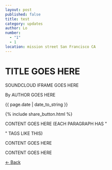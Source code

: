 ```yaml
---
layout: post
published: false
title: test
category: updates
author: Lo
number: 
  - "1"
  - 1
location: mission street San Francisco CA
---
```


<div class="post-image" style="background-image:url('/images/stories/angela-story-bookbindery.jpeg');">
<h1 class="post-title">TITLE GOES HERE</h1>
</div>
 
SOUNDCLOUD IFRAME GOES HERE
 
<p class="author"> By AUTHOR GOES HERE </p>
<p class="meta">{{ page.date | date_to_string }}</p>
 
{% include share_button.html %}
 
<div class="padding">
 
<p>CONTENT GOES HERE (EACH PARAGRAPH HAS "<p>" TAGS LIKE THIS) </p>
 
<p>CONTENT GOES HERE</p>
 
<p>CONTENT GOES HERE</p>
 
 
</div>
 
<p class="back-arrow"><a href="/">&larr; Back</a></p>
 
<input type="hidden" class="post_location" name="post_location" value="mission street San Francisco, CA">